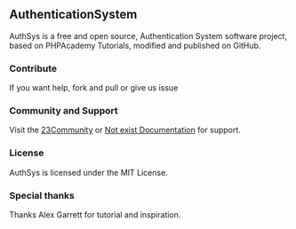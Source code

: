 ## AuthenticationSystem
AuthSys is a free and open source, Authentication System software project, based on PHPAcademy Tutorials, modified and published on GitHub.

### Contribute
If you want help, fork and pull or give us issue

### Community and Support
Visit the [23Community](http://forum.23games.me) or [Not exist Documentation](https://github.com/otlet/AuthenticationSystem/wiki) for support.

### License
AuthSys is licensed under the MIT License.

### Special thanks
Thanks Alex Garrett for tutorial and inspiration.
